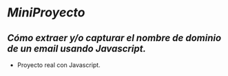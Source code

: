 # **_MiniProyecto_**

## **_Cómo extraer y/o capturar el nombre de dominio de un email usando Javascript._**

- Proyecto real con Javascript.
